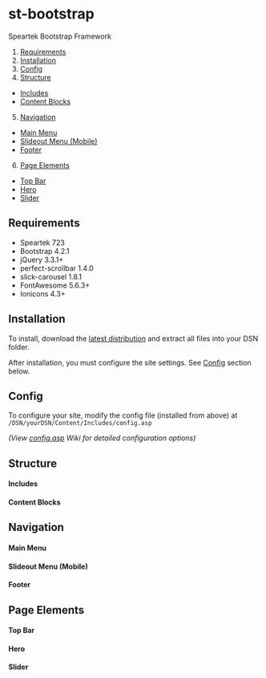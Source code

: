 # st-bootstrap
Speartek Bootstrap Framework

1. [Requirements](#requirements)
2. [Installation](#installation)
3. [Config](#config)
4. [Structure](#structure)
  - [Includes](#includes)
  - [Content Blocks](#content-blocks)
5. [Navigation](#navigation)
  - [Main Menu](#main-menu)
  - [Slideout Menu (Mobile)](#slideout-menu-mobile)
  - [Footer](#footer)
6. [Page Elements](#page-elements)
  - [Top Bar](#top-bar)
  - [Hero](#hero)
  - [Slider](#slider)

## Requirements
- Speartek 723
- Bootstrap 4.2.1
- jQuery 3.3.1+
- perfect-scrollbar 1.4.0
- slick-carousel 1.8.1
- FontAwesome 5.6.3+
- Ionicons 4.3+

## Installation
To install, download the [latest distribution](#download) and extract all files into your DSN folder.

After installation, you must configure the site settings. See [Config](#Config) section below.

## Config
To configure your site, modify the config file (installed from above) at `/DSN/yourDSN/Content/Includes/config.asp`

<i>(View [config.asp](#) Wiki for detailed configuration options)</i>

## Structure
#### Includes
#### Content Blocks

## Navigation
#### Main Menu
#### Slideout Menu (Mobile)
#### Footer

## Page Elements
#### Top Bar
#### Hero
#### Slider